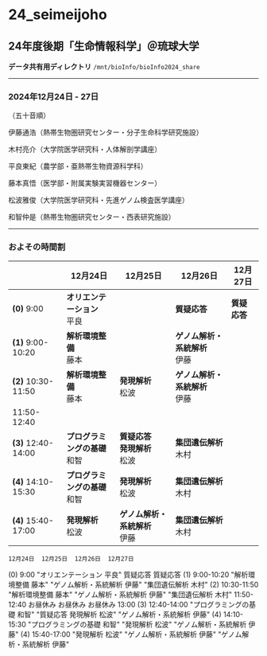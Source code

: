 # 24_seimeijoho
## 24年度後期「生命情報科学」＠琉球大学 

**データ共有用ディレクトリ** `/mnt/bioInfo/bioInfo2024_share`

----------

### 2024年12月24日 - 27日

（五十音順）

伊藤通浩（熱帯生物圏研究センター・分子生命科学研究施設）

木村亮介（大学院医学研究科・人体解剖学講座）

平良東紀（農学部・亜熱帯生物資源科学科）

藤本真悟（医学部・附属実験実習機器センター）

松波雅俊（大学院医学研究科・先進ゲノム検査医学講座）

和智仲是（熱帯生物圏研究センター・西表研究施設）

----------

### およその時間割

||12月24日|12月25日|12月26日|12月27日|
|-|-|-|-|-|
|**(0)** 9:00|**オリエンテーション**<br>平良 ||**質疑応答**<br>|**質疑応答**<br>|
|**(1)** 9:00-10:20|**解析環境整備**<br>藤本||**ゲノム解析・系統解析**<br>伊藤|
|**(2)** 10:30-11:50|**解析環境整備**<br>藤本|**発現解析**<br>松波|**ゲノム解析・系統解析**<br>伊藤|
|11:50-12:40|||
|**(3)** 12:40-14:00|**プログラミングの基礎**<br>和智|**質疑応答**<br>**発現解析**<br>松波|**集団遺伝解析**<br>木村|
|**(4)** 14:10-15:30|**プログラミングの基礎**<br>和智|**発現解析**<br>松波|**集団遺伝解析**<br>木村|
|**(4)** 15:40-17:00|**発現解析**<br>松波|**ゲノム解析・系統解析**<br>伊藤|**集団遺伝解析**<br>木村|


	12月24日	12月25日	12月26日	12月27日
(0) 9:00	"オリエンテーション
平良"		質疑応答	質疑応答
(1) 9:00-10:20	"解析環境整備
藤本"		"ゲノム解析・系統解析
伊藤"	"集団遺伝解析
木村"
(2) 10:30-11:50	"解析環境整備
藤本"		"ゲノム解析・系統解析
伊藤"	"集団遺伝解析
木村"
11:50-12:40	お昼休み	お昼休み	お昼休み	13:00
(3) 12:40-14:00	"プログラミングの基礎
和智"	"質疑応答
発現解析
松波"	"ゲノム解析・系統解析
伊藤"	
(4) 14:10-15:30	"プログラミングの基礎
和智"	"発現解析
松波"	"ゲノム解析・系統解析
伊藤"	
(4) 15:40-17:00	"発現解析
松波"	"ゲノム解析・系統解析
伊藤"	"ゲノム解析・系統解析
伊藤"	
